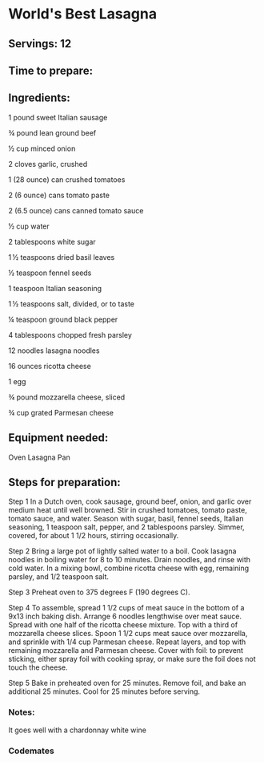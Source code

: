 # World's Best Lasagna 

## Servings: 12

## Time to prepare: 

## Ingredients:
1 pound sweet Italian sausage
 
¾ pound lean ground beef
 
½ cup minced onion
 
2 cloves garlic, crushed
 
1 (28 ounce) can crushed tomatoes
 
2 (6 ounce) cans tomato paste
 
2 (6.5 ounce) cans canned tomato sauce
 
½ cup water
 
2 tablespoons white sugar
 
1 ½ teaspoons dried basil leaves
 
½ teaspoon fennel seeds
 
1 teaspoon Italian seasoning
 
1 ½ teaspoons salt, divided, or to taste
 
¼ teaspoon ground black pepper
 
4 tablespoons chopped fresh parsley
 
12 noodles lasagna noodles
 
16 ounces ricotta cheese
 
1 egg
 
¾ pound mozzarella cheese, sliced
 
¾ cup grated Parmesan cheese


## Equipment needed:
Oven
Lasagna Pan
## Steps for preparation:
Step 1
In a Dutch oven, cook sausage, ground beef, onion, and garlic over medium heat until well browned. Stir in crushed tomatoes, tomato paste, tomato sauce, and water. Season with sugar, basil, fennel seeds, Italian seasoning, 1 teaspoon salt, pepper, and 2 tablespoons parsley. Simmer, covered, for about 1 1/2 hours, stirring occasionally.

 Step 2
Bring a large pot of lightly salted water to a boil. Cook lasagna noodles in boiling water for 8 to 10 minutes. Drain noodles, and rinse with cold water. In a mixing bowl, combine ricotta cheese with egg, remaining parsley, and 1/2 teaspoon salt.

 Step 3
Preheat oven to 375 degrees F (190 degrees C).

 Step 4
To assemble, spread 1 1/2 cups of meat sauce in the bottom of a 9x13 inch baking dish. Arrange 6 noodles lengthwise over meat sauce. Spread with one half of the ricotta cheese mixture. Top with a third of mozzarella cheese slices. Spoon 1 1/2 cups meat sauce over mozzarella, and sprinkle with 1/4 cup Parmesan cheese. Repeat layers, and top with remaining mozzarella and Parmesan cheese. Cover with foil: to prevent sticking, either spray foil with cooking spray, or make sure the foil does not touch the cheese.

 Step 5
Bake in preheated oven for 25 minutes. Remove foil, and bake an additional 25 minutes. Cool for 25 minutes before serving.


### Notes:
It goes well with a chardonnay white wine


### Codemates #
